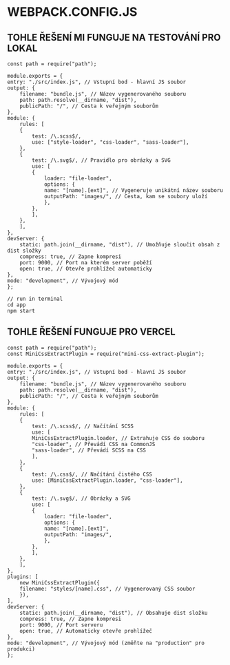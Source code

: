 # WEBPACK.CONFIG.JS

## TOHLE ŘEŠENÍ MI FUNGUJE NA TESTOVÁNÍ PRO LOKAL

    const path = require("path");

    module.exports = {
    entry: "./src/index.js", // Vstupní bod - hlavní JS soubor
    output: {
        filename: "bundle.js", // Název vygenerovaného souboru
        path: path.resolve(__dirname, "dist"),
        publicPath: "/", // Cesta k veřejným souborům
    },
    module: {
        rules: [
        {
            test: /\.scss$/,
            use: ["style-loader", "css-loader", "sass-loader"],
        },
        {
            test: /\.svg$/, // Pravidlo pro obrázky a SVG
            use: [
            {
                loader: "file-loader",
                options: {
                name: "[name].[ext]", // Vygeneruje unikátní název souboru
                outputPath: "images/", // Cesta, kam se soubory uloží
                },
            },
            ],
        },
        ],
    },
    devServer: {
        static: path.join(__dirname, "dist"), // Umožňuje sloučit obsah z dist složky
        compress: true, // Zapne kompresi
        port: 9000, // Port na kterém server poběží
        open: true, // Otevře prohlížeč automaticky
    },
    mode: "development", // Vývojový mód
    };

    // run in terminal
    cd app
    npm start

## TOHLE ŘEŠENÍ FUNGUJE PRO VERCEL

    const path = require("path");
    const MiniCssExtractPlugin = require("mini-css-extract-plugin");

    module.exports = {
    entry: "./src/index.js", // Vstupní bod - hlavní JS soubor
    output: {
        filename: "bundle.js", // Název vygenerovaného souboru
        path: path.resolve(__dirname, "dist"),
        publicPath: "/", // Cesta k veřejným souborům
    },
    module: {
        rules: [
        {
            test: /\.scss$/, // Načítání SCSS
            use: [
            MiniCssExtractPlugin.loader, // Extrahuje CSS do souboru
            "css-loader", // Převádí CSS na CommonJS
            "sass-loader", // Převádí SCSS na CSS
            ],
        },
        {
            test: /\.css$/, // Načítání čistého CSS
            use: [MiniCssExtractPlugin.loader, "css-loader"],
        },
        {
            test: /\.svg$/, // Obrázky a SVG
            use: [
            {
                loader: "file-loader",
                options: {
                name: "[name].[ext]",
                outputPath: "images/",
                },
            },
            ],
        },
        ],
    },
    plugins: [
        new MiniCssExtractPlugin({
        filename: "styles/[name].css", // Vygenerovaný CSS soubor
        }),
    ],
    devServer: {
        static: path.join(__dirname, "dist"), // Obsahuje dist složku
        compress: true, // Zapne kompresi
        port: 9000, // Port serveru
        open: true, // Automaticky otevře prohlížeč
    },
    mode: "development", // Vývojový mód (změňte na "production" pro produkci)
    };
